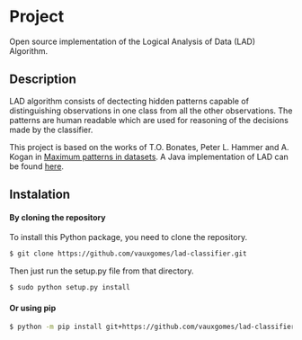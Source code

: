 # Project
Open source implementation of the Logical Analysis of Data (LAD) Algorithm.

## Description
LAD algorithm consists of dectecting hidden patterns capable of distinguishing observations in one class from all the other observations. The patterns are human readable which are used for reasoning of the decisions made by the classifier. 

This project is based on the works of T.O. Bonates, Peter L. Hammer and A. Kogan in [Maximum patterns in datasets](https://www.sciencedirect.com/science/article/pii/S0166218X07002089). A Java implementation of LAD can be found [here](https://lia.ufc.br/~tiberius/lad/downloads.htm).

## Instalation

#### By cloning the repository
To install this Python package, you need to clone the repository.

```sh
$ git clone https://github.com/vauxgomes/lad-classifier.git
```

Then just run the setup.py file from that directory.

```sh
$ sudo python setup.py install
```

#### Or using pip

```sh
$ python -m pip install git+https://github.com/vauxgomes/lad-classifier.git#egg=lad-classifier
```